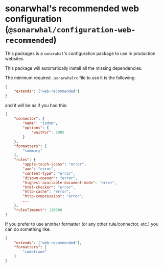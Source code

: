 # sonarwhal's recommended web configuration (`@sonarwhal/configuration-web-recommended`)

This packages is a `sonarwhal`'s configuration package to use in production
websites.

This package will automatically install all the missing dependencies.

The minimum required `.sonarwhalrc` file to use it is the following:

```json
{
    "extends": ["web-recommended"]
}
```

and it will be as if you had this:

```json
{
    "connector": {
        "name": "jsdom",
        "options": {
            "waitFor": 5000
        }
    },
    "formatters": [
        "summary"
    ],
    "rules": {
        "apple-touch-icons": "error",
        "axe": "error",
        "content-type": "error",
        "disown-opener": "error",
        "highest-available-document-mode": "error",
        "html-checker": "error",
        "http-cache": "error",
        "http-compression": "error",
        ...
    },
    "rulesTimeout": 120000
}
```

If you prefer to use another formatter (or any other rule/connector, etc.) you
can do something like:

```json
{
    "extends": ["web-recommended"],
    "formatters": [
        "codeframe"
    ]
}
```
